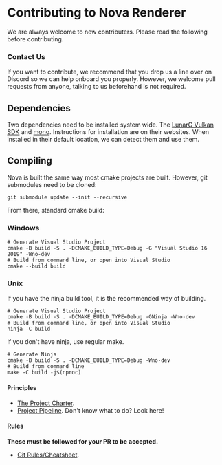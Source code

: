 # Contributing to Nova Renderer

We are always welcome to new contributers. Please read the following before contributing.

### Contact Us

If you want to contribute, we recommend that you drop us a line over on Discord so we can help onboard you properly. 
However, we welcome pull requests from anyone, talking to us beforehand is not required.

## Dependencies

Two dependencies need to be installed system wide. The [LunarG Vulkan SDK](https://vulkan.lunarg.com/sdk/home) and [mono](https://www.mono-project.com/). Instructions for installation are on their websites.
When installed in their default location, we can detect them and use them.

## Compiling

Nova is built the same way most cmake projects are built. However, git submodules need to be cloned:

```
git submodule update --init --recursive
```

From there, standard cmake build:

### Windows

```
# Generate Visual Studio Project
cmake -B build -S . -DCMAKE_BUILD_TYPE=Debug -G "Visual Studio 16 2019" -Wno-dev
# Build from command line, or open into Visual Studio
cmake --build build
```

### Unix

If you have the ninja build tool, it is the recommended way of building.

```
# Generate Visual Studio Project
cmake -B build -S . -DCMAKE_BUILD_TYPE=Debug -GNinja -Wno-dev
# Build from command line, or open into Visual Studio
ninja -C build
```

If you don't have ninja, use regular make.

```
# Generate Ninja
cmake -B build -S . -DCMAKE_BUILD_TYPE=Debug -Wno-dev
# Build from command line
make -C build -j$(nproc)
```

#### Principles

- [The Project Charter](project_charter.md).
- [Project Pipeline](project_pipeline.md). Don't know what to do? Look here!

#### Rules

**These must be followed for your PR to be accepted.**

- [Git Rules/Cheatsheet](git.md).
